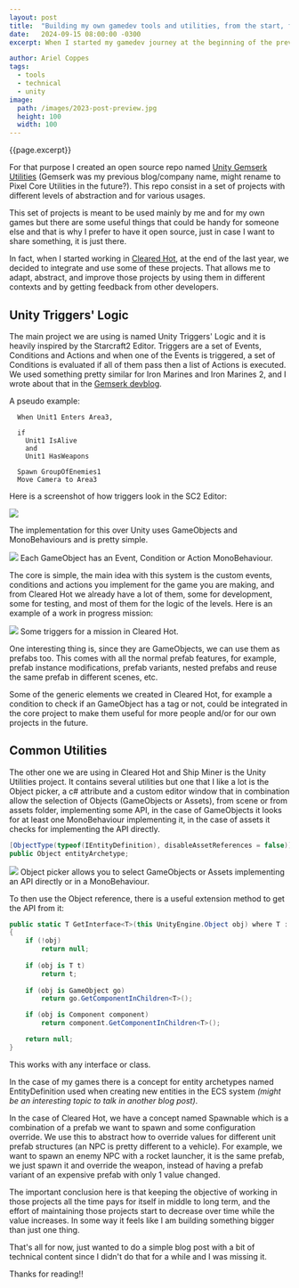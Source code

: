```yaml
---
layout: post
title:  "Building my own gamedev tools and utilities, from the start, for the future"
date:   2024-09-15 08:00:00 -0300
excerpt: When I started my gamedev journey at the beginning of the previous year, one important objective in mind was to work in building a set of tools and utilities while developing each minigame, prototype, experience, etc, to be used for the next ones, and so on. 

author: Ariel Coppes
tags:
  - tools
  - technical
  - unity
image:
  path: /images/2023-post-preview.jpg
  height: 100
  width: 100
---
```


{{page.excerpt}}

For that purpose I created an open source repo named [Unity Gemserk Utilities](https://github.com/acoppes/unity-gemserk-utilities) (Gemserk was my previous blog/company name, might rename to Pixel Core Utilities in the future?). This repo consist in a set of projects with different levels of abstraction and for various usages.

This set of projects is meant to be used mainly by me and for my own games but there are some useful things that could be handy for someone else and that is why I prefer to have it open source, just in case I want to share something, it is just there. 

In fact, when I started working in [Cleared Hot](https://store.steampowered.com/app/1710820/Cleared_Hot/), at the end of the last year, we decided to integrate and use some of these projects. That allows me to adapt, abstract, and improve those projects by using them in different contexts and by getting feedback from other developers.

## Unity Triggers' Logic

The main project we are using is named Unity Triggers' Logic and it is heavily inspired by the Starcraft2 Editor. Triggers are a set of Events, Conditions and Actions and when one of the Events is triggered, a set of Conditions is evaluated if all of them pass then a list of Actions is executed. We used something pretty similar for Iron Marines and Iron Marines 2, and I wrote about that in the [Gemserk devblog](https://blog.gemserk.com/2017/03/27/playing-with-starcraft-2-editor-to-understand-how-a-good-rts-is-made/). 


A pseudo example:

```
  When Unit1 Enters Area3, 
  
  if 
    Unit1 IsAlive 
    and 
    Unit1 HasWeapons

  Spawn GroupOfEnemies1 
  Move Camera to Area3
```

Here is a screenshot of how triggers look in the SC2 Editor:

<div class="post-image">
    <img src="/assets/unity-triggers-sc2example-crop.png" />
</div>

The implementation for this over Unity uses GameObjects and MonoBehaviours and is pretty simple.

<div class="post-image">
    <img src="/assets/unity-triggers-gameobjects.png" />
    <span>Each GameObject has an Event, Condition or Action MonoBehaviour.</span>
</div>

The core is simple, the main idea with this system is the custom events, conditions and actions you implement for the game you are making, and from Cleared Hot we already have a lot of them, some for development, some for testing, and most of them for the logic of the levels. Here is an example of a work in progress mission:

<div class="post-image">
    <img src="/assets/unity-triggers-gameobjects-clearedhot.png" />
    <span>Some triggers for a mission in Cleared Hot.</span>
</div>

One interesting thing is, since they are GameObjects, we can use them as prefabs too. This comes with all the normal prefab features, for example, prefab instance modifications, prefab variants, nested prefabs and reuse the same prefab in different scenes, etc.

Some of the generic elements we created in Cleared Hot, for example a condition to check if an GameObject has a tag or not, could be integrated in the core project to make them useful for more people and/or for our own projects in the future.

## Common Utilities

The other one we are using in Cleared Hot and Ship Miner is the Unity Utilities project. It contains several utilities but one that I like a lot is the Object picker, a c# attribute and a custom editor window that in combination allow the selection of Objects (GameObjects or Assets), from scene or from assets folder, implementing some API, in the case of GameObjects it looks for at least one MonoBehaviour implementing it, in the case of assets it checks for implementing the API directly.

```csharp
[ObjectType(typeof(IEntityDefinition), disableAssetReferences = false)]
public Object entityArchetype;
``` 

<div class="post-image">
    <img src="/assets/unity_utilities_objecttype_picker.gif" />
    <span>Object picker allows you to select GameObjects or Assets implementing an API directly or in a MonoBehaviour.</span>
</div>

To then use the Object reference, there is a useful extension method to get the API from it:

```csharp
public static T GetInterface<T>(this UnityEngine.Object obj) where T : class
{
    if (!obj)
        return null;
    
    if (obj is T t)
        return t;
    
    if (obj is GameObject go)
        return go.GetComponentInChildren<T>();

    if (obj is Component component)
        return component.GetComponentInChildren<T>();

    return null;
}
``` 
This works with any interface or class.

In the case of my games there is a concept for entity archetypes named EntityDefinition used when creating new entities in the ECS system _(might be an interesting topic to talk in another blog post)_.

In the case of Cleared Hot, we have a concept named Spawnable which is a combination of a prefab we want to spawn and some configuration override. We use this to abstract how to override values for different unit prefab structures (an NPC is pretty different to a vehicle). For example, we want to spawn an enemy NPC with a rocket launcher, it is the same prefab, we just spawn it and override the weapon, instead of having a prefab variant of an expensive prefab with only 1 value changed.

The important conclusion here is that keeping the objective of working in those projects all the time pays for itself in middle to long term, and the effort of maintaining those projects start to decrease over time while the value increases. In some way it feels like I am building something bigger than just one thing.

That's all for now, just wanted to do a simple blog post with a bit of technical content since I didn't do that for a while and I was missing it.

Thanks for reading!!



